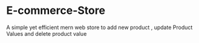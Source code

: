 # E-commerce-Store
A simple yet efficient mern web store to add new product , update Product Values and delete product value 
